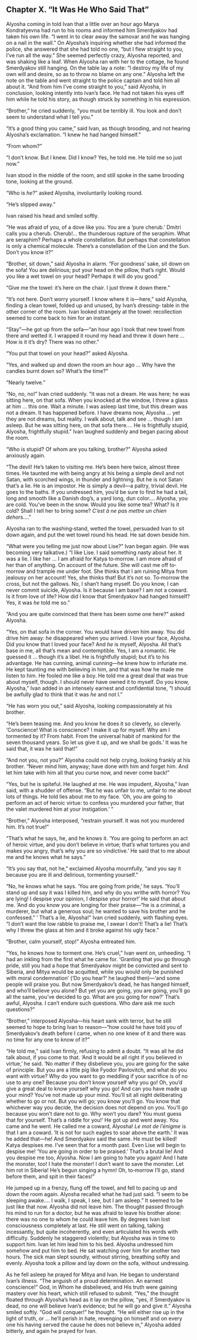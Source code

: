 ## Chapter X. “It Was He Who Said That”


Alyosha coming in told Ivan that a little over an hour ago Marya
Kondratyevna had run to his rooms and informed him Smerdyakov had taken
his own life. “I went in to clear away the samovar and he was hanging on a
nail in the wall.” On Alyosha’s inquiring whether she had informed the
police, she answered that she had told no one, “but I flew straight to
you, I’ve run all the way.” She seemed perfectly crazy, Alyosha reported,
and was shaking like a leaf. When Alyosha ran with her to the cottage, he
found Smerdyakov still hanging. On the table lay a note: “I destroy my
life of my own will and desire, so as to throw no blame on any one.”
Alyosha left the note on the table and went straight to the police captain
and told him all about it. “And from him I’ve come straight to you,” said
Alyosha, in conclusion, looking intently into Ivan’s face. He had not
taken his eyes off him while he told his story, as though struck by
something in his expression.

“Brother,” he cried suddenly, “you must be terribly ill. You look and
don’t seem to understand what I tell you.”

“It’s a good thing you came,” said Ivan, as though brooding, and not
hearing Alyosha’s exclamation. “I knew he had hanged himself.”

“From whom?”

“I don’t know. But I knew. Did I know? Yes, he told me. He told me so just
now.”

Ivan stood in the middle of the room, and still spoke in the same brooding
tone, looking at the ground.

“Who is _he_?” asked Alyosha, involuntarily looking round.

“He’s slipped away.”

Ivan raised his head and smiled softly.

“He was afraid of you, of a dove like you. You are a ‘pure cherub.’ Dmitri
calls you a cherub. Cherub!... the thunderous rapture of the seraphim.
What are seraphim? Perhaps a whole constellation. But perhaps that
constellation is only a chemical molecule. There’s a constellation of the
Lion and the Sun. Don’t you know it?”

“Brother, sit down,” said Alyosha in alarm. “For goodness’ sake, sit down
on the sofa! You are delirious; put your head on the pillow, that’s right.
Would you like a wet towel on your head? Perhaps it will do you good.”

“Give me the towel: it’s here on the chair. I just threw it down there.”

“It’s not here. Don’t worry yourself. I know where it is—here,” said
Alyosha, finding a clean towel, folded up and unused, by Ivan’s dressing‐
table in the other corner of the room. Ivan looked strangely at the towel:
recollection seemed to come back to him for an instant.

“Stay”—he got up from the sofa—“an hour ago I took that new towel from
there and wetted it. I wrapped it round my head and threw it down here ...
How is it it’s dry? There was no other.”

“You put that towel on your head?” asked Alyosha.

“Yes, and walked up and down the room an hour ago ... Why have the candles
burnt down so? What’s the time?”

“Nearly twelve.”

“No, no, no!” Ivan cried suddenly. “It was not a dream. He was here; he
was sitting here, on that sofa. When you knocked at the window, I threw a
glass at him ... this one. Wait a minute. I was asleep last time, but this
dream was not a dream. It has happened before. I have dreams now, Alyosha
... yet they are not dreams, but reality. I walk about, talk and see ...
though I am asleep. But he was sitting here, on that sofa there.... He is
frightfully stupid, Alyosha, frightfully stupid.” Ivan laughed suddenly
and began pacing about the room.

“Who is stupid? Of whom are you talking, brother?” Alyosha asked anxiously
again.

“The devil! He’s taken to visiting me. He’s been here twice, almost three
times. He taunted me with being angry at his being a simple devil and not
Satan, with scorched wings, in thunder and lightning. But he is not Satan:
that’s a lie. He is an impostor. He is simply a devil—a paltry, trivial
devil. He goes to the baths. If you undressed him, you’d be sure to find
he had a tail, long and smooth like a Danish dog’s, a yard long, dun
color.... Alyosha, you are cold. You’ve been in the snow. Would you like
some tea? What? Is it cold? Shall I tell her to bring some? _C’est à ne
pas mettre un chien dehors._...”

Alyosha ran to the washing‐stand, wetted the towel, persuaded Ivan to sit
down again, and put the wet towel round his head. He sat down beside him.

“What were you telling me just now about Lise?” Ivan began again. (He was
becoming very talkative.) “I like Lise. I said something nasty about her.
It was a lie. I like her ... I am afraid for Katya to‐morrow. I am more
afraid of her than of anything. On account of the future. She will cast me
off to‐morrow and trample me under foot. She thinks that I am ruining
Mitya from jealousy on her account! Yes, she thinks that! But it’s not so.
To‐morrow the cross, but not the gallows. No, I shan’t hang myself. Do you
know, I can never commit suicide, Alyosha. Is it because I am base? I am
not a coward. Is it from love of life? How did I know that Smerdyakov had
hanged himself? Yes, it was _he_ told me so.”

“And you are quite convinced that there has been some one here?” asked
Alyosha.

“Yes, on that sofa in the corner. You would have driven him away. You did
drive him away: he disappeared when you arrived. I love your face,
Alyosha. Did you know that I loved your face? And _he_ is myself, Alyosha.
All that’s base in me, all that’s mean and contemptible. Yes, I am a
romantic. He guessed it ... though it’s a libel. He is frightfully stupid;
but it’s to his advantage. He has cunning, animal cunning—he knew how to
infuriate me. He kept taunting me with believing in him, and that was how
he made me listen to him. He fooled me like a boy. He told me a great deal
that was true about myself, though. I should never have owned it to
myself. Do you know, Alyosha,” Ivan added in an intensely earnest and
confidential tone, “I should be awfully glad to think that it was _he_ and
not I.”

“He has worn you out,” said Alyosha, looking compassionately at his
brother.

“He’s been teasing me. And you know he does it so cleverly, so cleverly.
‘Conscience! What is conscience? I make it up for myself. Why am I
tormented by it? From habit. From the universal habit of mankind for the
seven thousand years. So let us give it up, and we shall be gods.’ It was
he said that, it was he said that!”

“And not you, not you?” Alyosha could not help crying, looking frankly at
his brother. “Never mind him, anyway; have done with him and forget him.
And let him take with him all that you curse now, and never come back!”

“Yes, but he is spiteful. He laughed at me. He was impudent, Alyosha,”
Ivan said, with a shudder of offense. “But he was unfair to me, unfair to
me about lots of things. He told lies about me to my face. ‘Oh, you are
going to perform an act of heroic virtue: to confess you murdered your
father, that the valet murdered him at your instigation.’ ”

“Brother,” Alyosha interposed, “restrain yourself. It was not you murdered
him. It’s not true!”

“That’s what he says, he, and he knows it. ‘You are going to perform an
act of heroic virtue, and you don’t believe in virtue; that’s what
tortures you and makes you angry, that’s why you are so vindictive.’ He
said that to me about me and he knows what he says.”

“It’s you say that, not he,” exclaimed Alyosha mournfully, “and you say it
because you are ill and delirious, tormenting yourself.”

“No, he knows what he says. ‘You are going from pride,’ he says. ‘You’ll
stand up and say it was I killed him, and why do you writhe with horror?
You are lying! I despise your opinion, I despise your horror!’ He said
that about me. ‘And do you know you are longing for their praise—“he is a
criminal, a murderer, but what a generous soul; he wanted to save his
brother and he confessed.” ’ That’s a lie, Alyosha!” Ivan cried suddenly,
with flashing eyes. “I don’t want the low rabble to praise me, I swear I
don’t! That’s a lie! That’s why I threw the glass at him and it broke
against his ugly face.”

“Brother, calm yourself, stop!” Alyosha entreated him.

“Yes, he knows how to torment one. He’s cruel,” Ivan went on, unheeding.
“I had an inkling from the first what he came for. ‘Granting that you go
through pride, still you had a hope that Smerdyakov might be convicted and
sent to Siberia, and Mitya would be acquitted, while you would only be
punished with moral condemnation’ (‘Do you hear?’ he laughed then)—‘and
some people will praise you. But now Smerdyakov’s dead, he has hanged
himself, and who’ll believe you alone? But yet you are going, you are
going, you’ll go all the same, you’ve decided to go. What are you going
for now?’ That’s awful, Alyosha. I can’t endure such questions. Who dare
ask me such questions?”

“Brother,” interposed Alyosha—his heart sank with terror, but he still
seemed to hope to bring Ivan to reason—“how could he have told you of
Smerdyakov’s death before I came, when no one knew of it and there was no
time for any one to know of it?”

“He told me,” said Ivan firmly, refusing to admit a doubt. “It was all he
did talk about, if you come to that. ‘And it would be all right if you
believed in virtue,’ he said. ‘No matter if they disbelieve you, you are
going for the sake of principle. But you are a little pig like Fyodor
Pavlovitch, and what do you want with virtue? Why do you want to go
meddling if your sacrifice is of no use to any one? Because you don’t know
yourself why you go! Oh, you’d give a great deal to know yourself why you
go! And can you have made up your mind? You’ve not made up your mind.
You’ll sit all night deliberating whether to go or not. But you will go;
you know you’ll go. You know that whichever way you decide, the decision
does not depend on you. You’ll go because you won’t dare not to go. Why
won’t you dare? You must guess that for yourself. That’s a riddle for
you!’ He got up and went away. You came and he went. He called me a
coward, Alyosha! _Le mot de l’énigme_ is that I am a coward. ‘It is not
for such eagles to soar above the earth.’ It was he added that—he! And
Smerdyakov said the same. He must be killed! Katya despises me. I’ve seen
that for a month past. Even Lise will begin to despise me! ‘You are going
in order to be praised.’ That’s a brutal lie! And you despise me too,
Alyosha. Now I am going to hate you again! And I hate the monster, too! I
hate the monster! I don’t want to save the monster. Let him rot in
Siberia! He’s begun singing a hymn! Oh, to‐morrow I’ll go, stand before
them, and spit in their faces!”

He jumped up in a frenzy, flung off the towel, and fell to pacing up and
down the room again. Alyosha recalled what he had just said. “I seem to be
sleeping awake.... I walk, I speak, I see, but I am asleep.” It seemed to
be just like that now. Alyosha did not leave him. The thought passed
through his mind to run for a doctor, but he was afraid to leave his
brother alone: there was no one to whom he could leave him. By degrees
Ivan lost consciousness completely at last. He still went on talking,
talking incessantly, but quite incoherently, and even articulated his
words with difficulty. Suddenly he staggered violently; but Alyosha was in
time to support him. Ivan let him lead him to his bed. Alyosha undressed
him somehow and put him to bed. He sat watching over him for another two
hours. The sick man slept soundly, without stirring, breathing softly and
evenly. Alyosha took a pillow and lay down on the sofa, without
undressing.

As he fell asleep he prayed for Mitya and Ivan. He began to understand
Ivan’s illness. “The anguish of a proud determination. An earnest
conscience!” God, in Whom he disbelieved, and His truth were gaining
mastery over his heart, which still refused to submit. “Yes,” the thought
floated through Alyosha’s head as it lay on the pillow, “yes, if
Smerdyakov is dead, no one will believe Ivan’s evidence; but he will go
and give it.” Alyosha smiled softly. “God will conquer!” he thought. “He
will either rise up in the light of truth, or ... he’ll perish in hate,
revenging on himself and on every one his having served the cause he does
not believe in,” Alyosha added bitterly, and again he prayed for Ivan.




